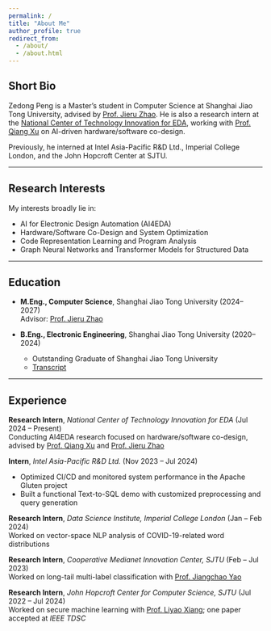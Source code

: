```yaml
---
permalink: /
title: "About Me"
author_profile: true
redirect_from: 
  - /about/
  - /about.html
---
```


## Short Bio

Zedong Peng is a Master’s student in Computer Science at Shanghai Jiao Tong University, advised by [Prof. Jieru Zhao](https://zjru.github.io). He is also a research intern at the [National Center of Technology Innovation for EDA](https://www.cse.cuhk.edu.hk/people/faculty/qiang-xu/), working with [Prof. Qiang Xu](https://www.cse.cuhk.edu.hk/people/faculty/qiang-xu/) on AI-driven hardware/software co-design.

Previously, he interned at Intel Asia-Pacific R&D Ltd., Imperial College London, and the John Hopcroft Center at SJTU.


---

## Research Interests

My interests broadly lie in:

- AI for Electronic Design Automation (AI4EDA)
- Hardware/Software Co-Design and System Optimization
- Code Representation Learning and Program Analysis
- Graph Neural Networks and Transformer Models for Structured Data

---

## Education

- **M.Eng., Computer Science**, Shanghai Jiao Tong University (2024–2027)  
  Advisor: [Prof. Jieru Zhao](https://zjru.github.io)

- **B.Eng., Electronic Engineering**, Shanghai Jiao Tong University (2020–2024)
  - Outstanding Graduate of Shanghai Jiao Tong University
  - [Transcript](files/pdf/transcript.pdf)

---

## Experience

**Research Intern**, *National Center of Technology Innovation for EDA* (Jul 2024 – Present)  
Conducting AI4EDA research focused on hardware/software co-design, advised by [Prof. Qiang Xu](https://www.cse.cuhk.edu.hk/people/faculty/qiang-xu/) and [Prof. Jieru Zhao](https://zjru.github.io)

**Intern**, *Intel Asia-Pacific R&D Ltd.* (Nov 2023 – Jul 2024)  
- Optimized CI/CD and monitored system performance in the Apache Gluten project  
- Built a functional Text-to-SQL demo with customized preprocessing and query generation

**Research Intern**, *Data Science Institute, Imperial College London* (Jan – Feb 2024)  
Worked on vector-space NLP analysis of COVID-19-related word distributions

**Research Intern**, *Cooperative Medianet Innovation Center, SJTU* (Feb – Jul 2023)  
Worked on long-tail multi-label classification with [Prof. Jiangchao Yao](https://sunarker.github.io)

**Research Intern**, *John Hopcroft Center for Computer Science, SJTU* (Jul 2022 – Jul 2024)  
Worked on secure machine learning with [Prof. Liyao Xiang](http://xiangliyao.cn); one paper accepted at *IEEE TDSC*
